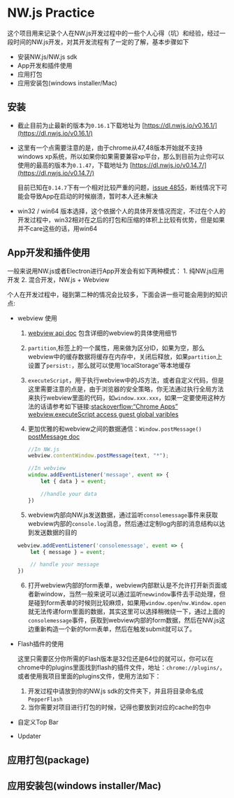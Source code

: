 # NW.js Practice

这个项目用来记录个人在NW.js开发过程中的一些个人心得（坑）和经验，经过一段时间的NW.js开发，对其开发流程有了一定的了解，基本步骤如下

* 安装NW.js/NW.js sdk
* App开发和插件使用
* 应用打包
* 应用安装包(windows installer/Mac)


## 安装

* 截止目前为止最新的版本为`0.16.1`下载地址为 [https://dl.nwjs.io/v0.16.1/](https://dl.nwjs.io/v0.16.1/)

* 这里有一个点需要注意的是，由于chrome从47,48版本开始就不支持windows xp系统，所以如果你如果需要兼容xp平台，那么到目前为止你可以使用的最高的版本为`0.1.47`，下载地址为 [https://dl.nwjs.io/v0.14.7/](https://dl.nwjs.io/v0.14.7/)

    目前已知在`0.14.7`下有一个相对比较严重的问题，[issue 4855](https://github.com/nwjs/nw.js/issues/4855)，断线情况下可能会导致App在启动的时候崩溃，暂时本人还未解决

* win32 / win64 版本选择，这个依据个人的具体开发情况而定，不过在个人的开发过程中，win32相对在之后的打包和压缩的体积上比较有优势，但是如果并不care这些的话，用win64


## App开发和插件使用

一般来说用NW.js或者Electron进行App开发会有如下两种模式：
    1. 纯NW.js应用开发
    2. 混合开发，NW.js + Webview

个人在开发过程中，碰到第二种的情况会比较多，下面会讲一些可能会用到的知识点:

* webview 使用
    1.  [webview api doc](https://developer.chrome.com/apps/tags/webview) 包含详细的webview的具体使用细节

    2. `partition`,标签上的一个属性，用来做为区分ID，如果为空，那么webview中的缓存数据将缓存在内存中，关闭后释放，如果`partition`上设置了`persist:`，那么就可以使用'localStorage'等本地缓存
    3. `executeScript`，用于执行webview中的JS方法，或者自定义代码，但是这里需要注意的点是，由于浏览器的安全策略，你无法通过执行全局方法来执行webview里面的代码，如`window.xxx.xxx`，如果一定要使用这种方法的话请参考如下链接:[stackoverflow:“Chrome Apps” webview.executeScript access guest global varibles](http://stackoverflow.com/questions/26851116/chrome-apps-webview-executescript-access-guest-global-varibles)
    4. 更加优雅的和webview之间的数据通信：`Window.postMessage()`
       [postMessage doc](https://developer.mozilla.org/en-US/docs/Web/API/Window/postMessage)
       ```javascript
       //In NW.js
       webview.contentWindow.postMessage(text, "*");

       //In webview
       window.addEventListener('message', event => {
           let { data } = event;

           //handle your data
       })
       ```
    5. webview内部向NW.js发送数据，通过监听`consolemessage`事件来获取webview内部的`console.log`消息，然后通过定制log内部的消息结构以达到发送数据的目的
    ```javascript
    webview.addEventListener('consolemessage', event => {
        let { message } = event;

        // handle your message
    })
    ```
    6. 打开webview内部的form表单，webview内部默认是不允许打开新页面或者新window，当然一般来说可以通过监听`newwindow`事件去手动处理，但是碰到form表单的时候则比较麻烦，如果用`window.open`/`nw.Window.open`就无法传递form里面的数据，其实这里可以选择稍微绕一下，通过上面的`consolemessage`事件，获取到webview内部的form数据，然后在NW.js这边重新构造一个新的form表单，然后在触发submit就可以了。


* Flash插件的使用

    这里只需要区分你所需的Flash版本是32位还是64位的就可以，你可以在chrome中的plugins里面找到flash的插件文件，地址：`chrome://plugins/`，或者使用我项目里面的plugins文件，使用方法如下：

    1. 开发过程中请放到你的NW.js sdk的文件夹下，并且将目录命名成`PepperFlash`
    2. 当你需要对项目进行打包的时候，记得也要放到对应的cache的包中

* 自定义Top Bar

* Updater

## 应用打包(package)

## 应用安装包(windows installer/Mac)
